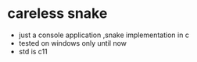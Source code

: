 # careless snake
- just a console application ,snake implementation in c
- tested on windows only until now 
- std is c11
